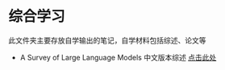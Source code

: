# 综合学习

此文件夹主要存放自学输出的笔记，自学材料包括综述、论文等

- A Survey of Large Language Models 中文版本综述 [点击此处](https://github.com/RUCAIBox/LLMSurvey/blob/main/assets/LLM_Survey_Chinese.pdf)